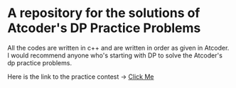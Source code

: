 # A repository for the solutions of Atcoder's DP Practice Problems

All the codes are written in c++ and are written in order as given in Atcoder.<br>
I would recommend anyone who's starting with DP to solve the Atcoder's dp practice problems.

Here is the link to the practice contest -> [Click Me](https://atcoder.jp/contests/dp)

